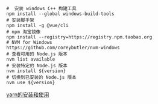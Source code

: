 ```shell
#  安装 windows C++ 构建工具
npm install --global windows-build-tools
# 安装脚手架 
npm install -g @vue/cli
# npm 淘宝镜像
npm install --registry=https://registry.npm.taobao.org
# NVM for Windows
https://github.com/coreybutler/nvm-windows
# 查看可用的 Node.js 版本
nvm list available
# 安装特定的 Node.js 版本
nvm install ${version}
# 切换到已安装的 Node.js 版本
nvm use ${version}
```

[yarn的安装和使用](https://blog.csdn.net/yw00yw/article/details/81354533)